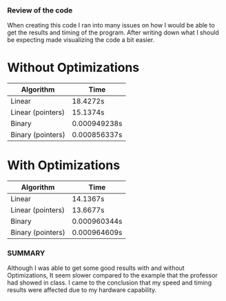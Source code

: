 ### Review of the code

When creating this code I ran into many issues on how I would be able to get the results and timing of the program. After writing down what I should be expecting made visualizing the code a bit easier.  


# Without Optimizations

|Algorithm           |Time         |
|--------------------|-------------|
|Linear              |18.4272s     | 
|Linear (pointers)   |15.1374s     |    
|Binary              |0.000949238s |
|Binary (pointers)   |0.000856337s |


# With Optimizations

|Algorithm           |Time         |
|--------------------|-------------|
|Linear              |14.1367s     |
|Linear (pointers)   |13.6677s     |
|Binary              |0.000960344s |
|Binary (pointers)   |0.000964609s |


### SUMMARY

Although I was able to get some good results with and without Optimizations, It seem slower compared to the example that the professor had showed in class. I came to the conclusion that my speed and timing results were affected due to my hardware capability.
